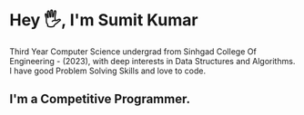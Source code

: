 # Hey 🖐, I'm Sumit Kumar
Third Year Computer Science undergrad from Sinhgad College Of Engineering - (2023), with deep interests in Data Structures and Algorithms.
I have good Problem Solving Skills and love to code.


## I'm a Competitive Programmer.
